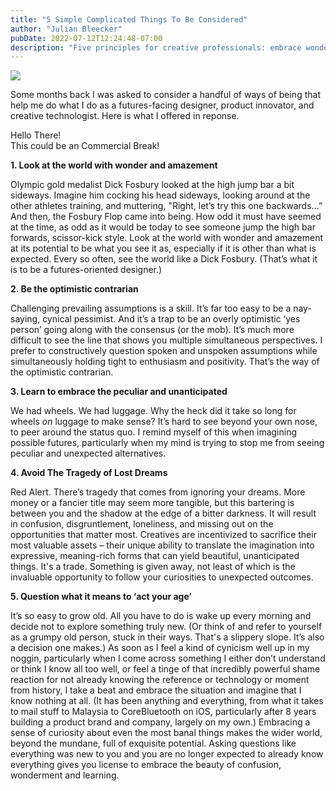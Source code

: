 ```yaml
---
title: "5 Simple Complicated Things To Be Considered"
author: "Julian Bleecker"
pubDate: 2022-07-12T12:24:48-07:00
description: "Five principles for creative professionals: embrace wonder, be an optimistic contrarian, welcome the unusual, pursue dreams over material gains, and maintain lifelong curiosity and learning."
---
```


![](/bd-images/5-simple-complicated-things-to-be-considered/5-simple-complicated-things-to-be-considered_9b001210-6f0d-4047-87b2-b245dc7397e7.png) 

Some months back I was asked to consider a handful of ways of being that help me do what I do as a futures-facing designer, product innovator, and creative technologist. Here is what I offered in reponse.

<div class="ad">Hello There!<br/>
This could be an Commercial Break!
</div>

**1. Look at the world with wonder and amazement**

Olympic gold medalist Dick Fosbury looked at the high jump bar a bit sideways. Imagine him cocking his head sideways, looking around at the other athletes training, and muttering, "Right, let’s try this one backwards…” And then, the Fosbury Flop came into being. How odd it must have seemed at the time, as odd as it would be today to see someone jump the high bar forwards, scissor-kick style. Look at the world with wonder and amazement at its potential to be what you see it as, especially if it is other than what is expected. Every so often, see the world like a Dick Fosbury. (That’s what it is to be a futures-oriented designer.)

**2. Be the optimistic contrarian**

Challenging prevailing assumptions is a skill. It’s far too easy to be a nay-saying, cynical pessimist. And it’s a trap to be an overly optimistic ‘yes person’ going along with the consensus (or the mob). It’s much more difficult to see the line that shows you multiple simultaneous perspectives. I prefer to constructively question spoken and unspoken assumptions while simultaneously holding tight to enthusiasm and positivity. That’s the way of the optimistic contrarian. 
 
**3. Learn to embrace the peculiar and unanticipated**

We had wheels. We had luggage. Why the heck did it take so long for wheels *on* luggage to make sense? It’s hard to see beyond your own nose, to peer around the status quo. I remind myself of this when imagining possible futures, particularly when my mind is trying to stop me from seeing peculiar and unexpected alternatives.


**4. Avoid The Tragedy of Lost Dreams**

Red Alert. There’s tragedy that comes from ignoring your dreams. More money or a fancier title may seem more tangible, but this bartering is between you and the shadow at the edge of a bitter darkness. It will result in confusion, disgruntlement, loneliness, and missing out on the opportunities that matter most. Creatives are incentivized to sacrifice their most valuable assets – their unique ability to translate the imagination into expressive, meaning-rich forms that can yield beautiful, unanticipated things. It's a trade. Something is given away, not least of which is the invaluable opportunity to follow your curiosities to unexpected outcomes.

**5. Question what it means to ‘act your age’**

It’s so easy to grow old. All you have to do is wake up every morning and decide not  to explore something truly new. (Or think of and refer to yourself as a grumpy old person, stuck in their ways. That's a slippery slope. It’s also a decision one makes.) As soon as I feel a kind of cynicism well up in my noggin, particularly when I come across something I either don’t understand or think I know all too well, or feel a tinge of that incredibly powerful shame reaction for not already knowing the reference or technology or moment from history, I take a beat and embrace the situation and imagine that I know nothing at all. (It has been anything and everything, from what it takes to mail stuff to Malaysia to CoreBluetooth on iOS, particularly after 8 years building a product brand and company, largely on my own.) Embracing a sense of curiosity about even the most banal things makes the wider world, beyond the mundane, full of exquisite potential. Asking questions like everything was new to you and you are no longer expected to already know everything gives you license to embrace the beauty of confusion, wonderment and learning.